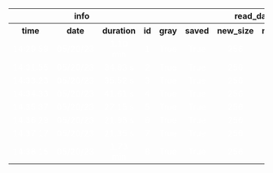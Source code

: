 <table>
<tr>
<th colspan=4 style="text-align: center; vertical-align: middle;">info</th>
<th colspan=5 style="text-align: center; vertical-align: middle;">read_data</th>
<th colspan=1 style="text-align: center; vertical-align: middle;">get_lbp</th>
<th colspan=2 style="text-align: center; vertical-align: middle;">apply_pca</th>
<th colspan=11 style="text-align: center; vertical-align: middle;">LogisticRegression</th>
<th colspan=2 style="text-align: center; vertical-align: middle;">metrics</th>
</tr>
<th style="text-align: center; vertical-align: middle;">time</th>
<th style="text-align: center; vertical-align: middle;">date</th>
<th style="text-align: center; vertical-align: middle;">duration</th>
<th style="text-align: center; vertical-align: middle;">id</th>
<th style="text-align: center; vertical-align: middle;">gray</th>
<th style="text-align: center; vertical-align: middle;">saved</th>
<th style="text-align: center; vertical-align: middle;">new_size</th>
<th style="text-align: center; vertical-align: middle;">normalize</th>
<th style="text-align: center; vertical-align: middle;">transpose</th>
<th style="text-align: center; vertical-align: middle;">radius</th>
<th style="text-align: center; vertical-align: middle;">n_components</th>
<th style="text-align: center; vertical-align: middle;">pca_obj</th>
<th style="text-align: center; vertical-align: middle;">penalty</th>
<th style="text-align: center; vertical-align: middle;">C</th>
<th style="text-align: center; vertical-align: middle;">dual</th>
<th style="text-align: center; vertical-align: middle;">tol</th>
<th style="text-align: center; vertical-align: middle;">fit_intercept</th>
<th style="text-align: center; vertical-align: middle;">intercept_scaling</th>
<th style="text-align: center; vertical-align: middle;">solver</th>
<th style="text-align: center; vertical-align: middle;">max_iter</th>
<th style="text-align: center; vertical-align: middle;">multi_class</th>
<th style="text-align: center; vertical-align: middle;">verbose</th>
<th style="text-align: center; vertical-align: middle;">warm_start</th>
<th style="text-align: center; vertical-align: middle;">Accuracy</th>
<th style="text-align: center; vertical-align: middle;">F1</th>
</tr>
<tr>
<td style="text-align: center; vertical-align: middle;"> <font color=white>14:29:58</font></td>
<td style="text-align: center; vertical-align: middle;"> <font color=white>05/20/23</font></td>
<td style="text-align: center; vertical-align: middle;"> <font color=white>1.10 min</font></td>
<td style="text-align: center; vertical-align: middle;"> <font color=white>1</font></td>
<td style="text-align: center; vertical-align: middle;"> <font color=white>True</font></td>
<td style="text-align: center; vertical-align: middle;"> <font color=white>True</font></td>
<td style="text-align: center; vertical-align: middle;"> <font color=white>256</font></td>
<td style="text-align: center; vertical-align: middle;"> <font color=white>False</font></td>
<td style="text-align: center; vertical-align: middle;"> <font color=white>False</font></td>
<td style="text-align: center; vertical-align: middle;"> <font color=white>5</font></td>
<td style="text-align: center; vertical-align: middle;"> <font color=white>512</font></td>
<td style="text-align: center; vertical-align: middle;"> <font color=white>PCA(n_components=512)</font></td>
<td style="text-align: center; vertical-align: middle;"> <font color=white>l2</font></td>
<td style="text-align: center; vertical-align: middle;"> <font color=white>7</font></td>
<td style="text-align: center; vertical-align: middle;"> <font color=white>False</font></td>
<td style="text-align: center; vertical-align: middle;"> <font color=white>0.0</font></td>
<td style="text-align: center; vertical-align: middle;"> <font color=white>True</font></td>
<td style="text-align: center; vertical-align: middle;"> <font color=white>1</font></td>
<td style="text-align: center; vertical-align: middle;"> <font color=white>lbfgs</font></td>
<td style="text-align: center; vertical-align: middle;"> <font color=white>100</font></td>
<td style="text-align: center; vertical-align: middle;"> <font color=white>auto</font></td>
<td style="text-align: center; vertical-align: middle;"> <font color=white>0</font></td>
<td style="text-align: center; vertical-align: middle;"> <font color=white>False</font></td>
<td style="text-align: center; vertical-align: middle;"> <font color=white>0.5891891891891892</font></td>
<td style="text-align: center; vertical-align: middle;"> <font color=white>0.5313333333333333</font></td>
</tr>
<tr>
<td style="text-align: center; vertical-align: middle;"> <font color=white>14:31:55</font></td>
<td style="text-align: center; vertical-align: middle;"> <font color=white>05/20/23</font></td>
<td style="text-align: center; vertical-align: middle;"> <font color=white>34.83 s</font></td>
<td style="text-align: center; vertical-align: middle;"> <font color=white>2</font></td>
<td style="text-align: center; vertical-align: middle;"> <font color=white>True</font></td>
<td style="text-align: center; vertical-align: middle;"> <font color=white>True</font></td>
<td style="text-align: center; vertical-align: middle;"> <font color=white>256</font></td>
<td style="text-align: center; vertical-align: middle;"> <font color=white>False</font></td>
<td style="text-align: center; vertical-align: middle;"> <font color=white>False</font></td>
<td style="text-align: center; vertical-align: middle;"> <font color=white>5</font></td>
<td style="text-align: center; vertical-align: middle;"> <font color=yellow></font></td>
<td style="text-align: center; vertical-align: middle;"> <font color=yellow></font></td>
<td style="text-align: center; vertical-align: middle;"> <font color=white>l2</font></td>
<td style="text-align: center; vertical-align: middle;"> <font color=white>7</font></td>
<td style="text-align: center; vertical-align: middle;"> <font color=white>False</font></td>
<td style="text-align: center; vertical-align: middle;"> <font color=white>0.0</font></td>
<td style="text-align: center; vertical-align: middle;"> <font color=white>True</font></td>
<td style="text-align: center; vertical-align: middle;"> <font color=white>1</font></td>
<td style="text-align: center; vertical-align: middle;"> <font color=white>lbfgs</font></td>
<td style="text-align: center; vertical-align: middle;"> <font color=white>100</font></td>
<td style="text-align: center; vertical-align: middle;"> <font color=white>auto</font></td>
<td style="text-align: center; vertical-align: middle;"> <font color=white>0</font></td>
<td style="text-align: center; vertical-align: middle;"> <font color=white>False</font></td>
<td style="text-align: center; vertical-align: middle;"> <font color=yellow>0.5837837837837838</font></td>
<td style="text-align: center; vertical-align: middle;"> <font color=yellow>0.5633716475095785</font></td>
</tr>
<tr>
<td style="text-align: center; vertical-align: middle;"> <font color=white>14:33:23</font></td>
<td style="text-align: center; vertical-align: middle;"> <font color=white>05/20/23</font></td>
<td style="text-align: center; vertical-align: middle;"> <font color=white>35.52 s</font></td>
<td style="text-align: center; vertical-align: middle;"> <font color=white>3</font></td>
<td style="text-align: center; vertical-align: middle;"> <font color=white>True</font></td>
<td style="text-align: center; vertical-align: middle;"> <font color=white>True</font></td>
<td style="text-align: center; vertical-align: middle;"> <font color=white>256</font></td>
<td style="text-align: center; vertical-align: middle;"> <font color=white>False</font></td>
<td style="text-align: center; vertical-align: middle;"> <font color=white>False</font></td>
<td style="text-align: center; vertical-align: middle;"> <font color=white>5</font></td>
<td style="text-align: center; vertical-align: middle;"> <font color=white></font></td>
<td style="text-align: center; vertical-align: middle;"> <font color=white></font></td>
<td style="text-align: center; vertical-align: middle;"> <font color=white>l2</font></td>
<td style="text-align: center; vertical-align: middle;"> <font color=yellow>10</font></td>
<td style="text-align: center; vertical-align: middle;"> <font color=white>False</font></td>
<td style="text-align: center; vertical-align: middle;"> <font color=white>0.0</font></td>
<td style="text-align: center; vertical-align: middle;"> <font color=white>True</font></td>
<td style="text-align: center; vertical-align: middle;"> <font color=white>1</font></td>
<td style="text-align: center; vertical-align: middle;"> <font color=white>lbfgs</font></td>
<td style="text-align: center; vertical-align: middle;"> <font color=white>100</font></td>
<td style="text-align: center; vertical-align: middle;"> <font color=white>auto</font></td>
<td style="text-align: center; vertical-align: middle;"> <font color=white>0</font></td>
<td style="text-align: center; vertical-align: middle;"> <font color=white>False</font></td>
<td style="text-align: center; vertical-align: middle;"> <font color=white>0.5837837837837838</font></td>
<td style="text-align: center; vertical-align: middle;"> <font color=white>0.5633716475095785</font></td>
</tr>
<tr>
<td style="text-align: center; vertical-align: middle;"> <font color=white>14:34:33</font></td>
<td style="text-align: center; vertical-align: middle;"> <font color=white>05/20/23</font></td>
<td style="text-align: center; vertical-align: middle;"> <font color=white>41.61 s</font></td>
<td style="text-align: center; vertical-align: middle;"> <font color=white>4</font></td>
<td style="text-align: center; vertical-align: middle;"> <font color=white>True</font></td>
<td style="text-align: center; vertical-align: middle;"> <font color=white>True</font></td>
<td style="text-align: center; vertical-align: middle;"> <font color=white>256</font></td>
<td style="text-align: center; vertical-align: middle;"> <font color=white>False</font></td>
<td style="text-align: center; vertical-align: middle;"> <font color=white>False</font></td>
<td style="text-align: center; vertical-align: middle;"> <font color=white>5</font></td>
<td style="text-align: center; vertical-align: middle;"> <font color=white></font></td>
<td style="text-align: center; vertical-align: middle;"> <font color=white></font></td>
<td style="text-align: center; vertical-align: middle;"> <font color=white>l2</font></td>
<td style="text-align: center; vertical-align: middle;"> <font color=yellow>100</font></td>
<td style="text-align: center; vertical-align: middle;"> <font color=white>False</font></td>
<td style="text-align: center; vertical-align: middle;"> <font color=white>0.0</font></td>
<td style="text-align: center; vertical-align: middle;"> <font color=white>True</font></td>
<td style="text-align: center; vertical-align: middle;"> <font color=white>1</font></td>
<td style="text-align: center; vertical-align: middle;"> <font color=white>lbfgs</font></td>
<td style="text-align: center; vertical-align: middle;"> <font color=white>100</font></td>
<td style="text-align: center; vertical-align: middle;"> <font color=white>auto</font></td>
<td style="text-align: center; vertical-align: middle;"> <font color=white>0</font></td>
<td style="text-align: center; vertical-align: middle;"> <font color=white>False</font></td>
<td style="text-align: center; vertical-align: middle;"> <font color=white>0.5837837837837838</font></td>
<td style="text-align: center; vertical-align: middle;"> <font color=white>0.5633716475095785</font></td>
</tr>
<tr>
<td style="text-align: center; vertical-align: middle;"> <font color=white>14:35:37</font></td>
<td style="text-align: center; vertical-align: middle;"> <font color=white>05/20/23</font></td>
<td style="text-align: center; vertical-align: middle;"> <font color=white>27.15 s</font></td>
<td style="text-align: center; vertical-align: middle;"> <font color=white>5</font></td>
<td style="text-align: center; vertical-align: middle;"> <font color=white>True</font></td>
<td style="text-align: center; vertical-align: middle;"> <font color=white>True</font></td>
<td style="text-align: center; vertical-align: middle;"> <font color=white>256</font></td>
<td style="text-align: center; vertical-align: middle;"> <font color=white>False</font></td>
<td style="text-align: center; vertical-align: middle;"> <font color=white>False</font></td>
<td style="text-align: center; vertical-align: middle;"> <font color=yellow>4</font></td>
<td style="text-align: center; vertical-align: middle;"> <font color=white></font></td>
<td style="text-align: center; vertical-align: middle;"> <font color=white></font></td>
<td style="text-align: center; vertical-align: middle;"> <font color=white>l2</font></td>
<td style="text-align: center; vertical-align: middle;"> <font color=white>100</font></td>
<td style="text-align: center; vertical-align: middle;"> <font color=white>False</font></td>
<td style="text-align: center; vertical-align: middle;"> <font color=white>0.0</font></td>
<td style="text-align: center; vertical-align: middle;"> <font color=white>True</font></td>
<td style="text-align: center; vertical-align: middle;"> <font color=white>1</font></td>
<td style="text-align: center; vertical-align: middle;"> <font color=white>lbfgs</font></td>
<td style="text-align: center; vertical-align: middle;"> <font color=white>100</font></td>
<td style="text-align: center; vertical-align: middle;"> <font color=white>auto</font></td>
<td style="text-align: center; vertical-align: middle;"> <font color=white>0</font></td>
<td style="text-align: center; vertical-align: middle;"> <font color=white>False</font></td>
<td style="text-align: center; vertical-align: middle;"> <font color=yellow>0.7027027027027027</font></td>
<td style="text-align: center; vertical-align: middle;"> <font color=yellow>0.6935333273094184</font></td>
</tr>
<tr>
<td style="text-align: center; vertical-align: middle;"> <font color=white>14:36:29</font></td>
<td style="text-align: center; vertical-align: middle;"> <font color=white>05/20/23</font></td>
<td style="text-align: center; vertical-align: middle;"> <font color=white>21.93 s</font></td>
<td style="text-align: center; vertical-align: middle;"> <font color=white>6</font></td>
<td style="text-align: center; vertical-align: middle;"> <font color=white>True</font></td>
<td style="text-align: center; vertical-align: middle;"> <font color=white>True</font></td>
<td style="text-align: center; vertical-align: middle;"> <font color=white>256</font></td>
<td style="text-align: center; vertical-align: middle;"> <font color=white>False</font></td>
<td style="text-align: center; vertical-align: middle;"> <font color=white>False</font></td>
<td style="text-align: center; vertical-align: middle;"> <font color=white>4</font></td>
<td style="text-align: center; vertical-align: middle;"> <font color=white></font></td>
<td style="text-align: center; vertical-align: middle;"> <font color=white></font></td>
<td style="text-align: center; vertical-align: middle;"> <font color=white>l2</font></td>
<td style="text-align: center; vertical-align: middle;"> <font color=white>100</font></td>
<td style="text-align: center; vertical-align: middle;"> <font color=white>False</font></td>
<td style="text-align: center; vertical-align: middle;"> <font color=white>0.0</font></td>
<td style="text-align: center; vertical-align: middle;"> <font color=white>True</font></td>
<td style="text-align: center; vertical-align: middle;"> <font color=white>1</font></td>
<td style="text-align: center; vertical-align: middle;"> <font color=white>lbfgs</font></td>
<td style="text-align: center; vertical-align: middle;"> <font color=white>100</font></td>
<td style="text-align: center; vertical-align: middle;"> <font color=white>auto</font></td>
<td style="text-align: center; vertical-align: middle;"> <font color=white>0</font></td>
<td style="text-align: center; vertical-align: middle;"> <font color=white>False</font></td>
<td style="text-align: center; vertical-align: middle;"> <font color=yellow>0.5945945945945946</font></td>
<td style="text-align: center; vertical-align: middle;"> <font color=yellow>0.5864258249128143</font></td>
</tr>
<tr>
<td style="text-align: center; vertical-align: middle;"> <font color=white>14:37:17</font></td>
<td style="text-align: center; vertical-align: middle;"> <font color=white>05/20/23</font></td>
<td style="text-align: center; vertical-align: middle;"> <font color=white>21.35 s</font></td>
<td style="text-align: center; vertical-align: middle;"> <font color=white>7</font></td>
<td style="text-align: center; vertical-align: middle;"> <font color=white>True</font></td>
<td style="text-align: center; vertical-align: middle;"> <font color=white>True</font></td>
<td style="text-align: center; vertical-align: middle;"> <font color=white>256</font></td>
<td style="text-align: center; vertical-align: middle;"> <font color=white>False</font></td>
<td style="text-align: center; vertical-align: middle;"> <font color=white>False</font></td>
<td style="text-align: center; vertical-align: middle;"> <font color=yellow>3</font></td>
<td style="text-align: center; vertical-align: middle;"> <font color=white></font></td>
<td style="text-align: center; vertical-align: middle;"> <font color=white></font></td>
<td style="text-align: center; vertical-align: middle;"> <font color=white>l2</font></td>
<td style="text-align: center; vertical-align: middle;"> <font color=white>100</font></td>
<td style="text-align: center; vertical-align: middle;"> <font color=white>False</font></td>
<td style="text-align: center; vertical-align: middle;"> <font color=white>0.0</font></td>
<td style="text-align: center; vertical-align: middle;"> <font color=white>True</font></td>
<td style="text-align: center; vertical-align: middle;"> <font color=white>1</font></td>
<td style="text-align: center; vertical-align: middle;"> <font color=white>lbfgs</font></td>
<td style="text-align: center; vertical-align: middle;"> <font color=white>100</font></td>
<td style="text-align: center; vertical-align: middle;"> <font color=white>auto</font></td>
<td style="text-align: center; vertical-align: middle;"> <font color=white>0</font></td>
<td style="text-align: center; vertical-align: middle;"> <font color=white>False</font></td>
<td style="text-align: center; vertical-align: middle;"> <font color=yellow>0.6162162162162163</font></td>
<td style="text-align: center; vertical-align: middle;"> <font color=yellow>0.6140057010197184</font></td>
</tr>
<tr>
<td style="text-align: center; vertical-align: middle;"> <font color=white>14:38:15</font></td>
<td style="text-align: center; vertical-align: middle;"> <font color=white>05/20/23</font></td>
<td style="text-align: center; vertical-align: middle;"> <font color=white>1.73 min</font></td>
<td style="text-align: center; vertical-align: middle;"> <font color=white>8</font></td>
<td style="text-align: center; vertical-align: middle;"> <font color=white>True</font></td>
<td style="text-align: center; vertical-align: middle;"> <font color=white>True</font></td>
<td style="text-align: center; vertical-align: middle;"> <font color=white>256</font></td>
<td style="text-align: center; vertical-align: middle;"> <font color=white>False</font></td>
<td style="text-align: center; vertical-align: middle;"> <font color=white>False</font></td>
<td style="text-align: center; vertical-align: middle;"> <font color=yellow>4</font></td>
<td style="text-align: center; vertical-align: middle;"> <font color=yellow>512</font></td>
<td style="text-align: center; vertical-align: middle;"> <font color=yellow>PCA(n_components=512)</font></td>
<td style="text-align: center; vertical-align: middle;"> <font color=white>l2</font></td>
<td style="text-align: center; vertical-align: middle;"> <font color=white>100</font></td>
<td style="text-align: center; vertical-align: middle;"> <font color=white>False</font></td>
<td style="text-align: center; vertical-align: middle;"> <font color=white>0.0</font></td>
<td style="text-align: center; vertical-align: middle;"> <font color=white>True</font></td>
<td style="text-align: center; vertical-align: middle;"> <font color=white>1</font></td>
<td style="text-align: center; vertical-align: middle;"> <font color=white>lbfgs</font></td>
<td style="text-align: center; vertical-align: middle;"> <font color=white>100</font></td>
<td style="text-align: center; vertical-align: middle;"> <font color=white>auto</font></td>
<td style="text-align: center; vertical-align: middle;"> <font color=white>0</font></td>
<td style="text-align: center; vertical-align: middle;"> <font color=white>False</font></td>
<td style="text-align: center; vertical-align: middle;"> <font color=yellow>0.7567567567567568</font></td>
<td style="text-align: center; vertical-align: middle;"> <font color=yellow>0.756043956043956</font></td>
</tr>
